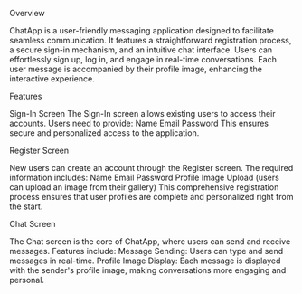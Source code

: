 Overview

ChatApp is a user-friendly messaging application designed to facilitate seamless communication. It features a straightforward registration process, a secure sign-in mechanism, and an intuitive chat interface. Users can effortlessly sign up, log in, and engage in real-time conversations. Each user message is accompanied by their profile image, enhancing the interactive experience.

Features

Sign-In Screen
The Sign-In screen allows existing users to access their accounts. Users need to provide:
Name
Email
Password
This ensures secure and personalized access to the application.


Register Screen

New users can create an account through the Register screen. The required information includes:
Name
Email
Password
Profile Image Upload (users can upload an image from their gallery)
This comprehensive registration process ensures that user profiles are complete and personalized right from the start.


Chat Screen

The Chat screen is the core of ChatApp, where users can send and receive messages. Features include:
Message Sending: Users can type and send messages in real-time.
Profile Image Display: Each message is displayed with the sender's profile image, making conversations more engaging and personal.
